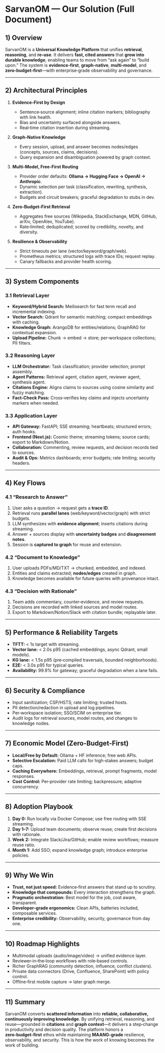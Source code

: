 # SarvanOM — Our Solution (Full Document)

## 1) Overview

SarvanOM is a **Universal Knowledge Platform** that unifies **retrieval**, **reasoning**, and **re‑use**. It delivers **fast, cited answers** that **grow into durable knowledge**, enabling teams to move from “ask again” to “build upon.” The system is **evidence‑first**, **graph‑native**, **multi‑model**, and **zero‑budget‑first**—with enterprise‑grade observability and governance.

---

## 2) Architectural Principles

1. **Evidence‑First by Design**
   - Sentence‑source alignment; inline citation markers; bibliography with link health.
   - Bias and uncertainty surfaced alongside answers.
   - Real‑time citation insertion during streaming.

2. **Graph‑Native Knowledge**
   - Every session, upload, and answer becomes nodes/edges (concepts, sources, claims, decisions).
   - Query expansion and disambiguation powered by graph context.

3. **Multi‑Model, Free‑First Routing**
   - Provider order defaults: **Ollama → Hugging Face → OpenAI → Anthropic**.
   - Dynamic selection per task (classification, rewriting, synthesis, extraction).
   - Budgets and circuit breakers; graceful degradation to stubs in dev.

4. **Zero‑Budget‑First Retrieval**
   - Aggregates free sources (Wikipedia, StackExchange, MDN, GitHub, arXiv, OpenAlex, YouTube).
   - Rate‑limited; deduplicated; scored by credibility, novelty, and diversity.

5. **Resilience & Observability**
   - Strict timeouts per lane (vector/keyword/graph/web).
   - Prometheus metrics; structured logs with trace IDs; request replay.
   - Canary fallbacks and provider health scoring.

---

## 3) System Components

### 3.1 Retrieval Layer
- **Keyword/Hybrid Search:** Meilisearch for fast term recall and incremental indexing.
- **Vector Search:** Qdrant for semantic matching; compact embeddings with caching.
- **Knowledge Graph:** ArangoDB for entities/relations; GraphRAG for contextual expansion.
- **Upload Pipeline:** Chunk → embed → store; per‑workspace collections; PII filters.

### 3.2 Reasoning Layer
- **LLM Orchestrator:** Task classification; provider selection; prompt assembly.
- **Agent Patterns:** Retrieval agent, citation agent, reviewer agent, synthesis agent.
- **Citations Engine:** Aligns claims to sources using cosine similarity and fuzzy matching.
- **Fact‑Check Pass:** Cross‑verifies key claims and injects uncertainty markers when needed.

### 3.3 Application Layer
- **API Gateway:** FastAPI; SSE streaming; heartbeats; structured errors; auth hooks.
- **Frontend (Next.js):** Cosmic theme; streaming tokens; source cards; export to Markdown/Notion.
- **Collaboration:** Commenting, review requests, and decision records tied to sources.
- **Audit & Ops:** Metrics dashboards; error budgets; rate limiting; security headers.

---

## 4) Key Flows

### 4.1 “Research to Answer”
1. User asks a question → request gets a **trace ID**.
2. Retrieval runs **parallel lanes** (web/keyword/vector/graph) with strict budgets.
3. LLM synthesizes with **evidence alignment**; inserts citations during streaming.
4. Answer + sources display with **uncertainty badges** and **disagreement notes**.
5. Session is **captured to graph** for reuse and extension.

### 4.2 “Document to Knowledge”
1. User uploads PDFs/MD/TXT → chunked, embedded, and indexed.
2. Entities and claims extracted; **nodes/edges** created in graph.
3. Knowledge becomes available for future queries with provenance intact.

### 4.3 “Decision with Rationale”
1. Team adds commentary, counter‑evidence, and review requests.
2. Decisions are recorded with linked sources and model routes.
3. Export to Markdown/Notion/Slack with citation bundle; replayable later.

---

## 5) Performance & Reliability Targets

- **TFTT:** < 1s target with streaming.
- **Vector lane:** < 2.0s p95 (cached embeddings, async Qdrant, small models).
- **KG lane:** < 1.5s p95 (pre‑compiled traversals, bounded neighborhoods).
- **E2E:** < 3.0s p95 for typical queries.
- **Availability:** 99.9% for gateway; graceful degradation when a lane fails.

---

## 6) Security & Compliance

- Input sanitization; CSP/HSTS; rate limiting; trusted hosts.
- PII detection/redaction in upload and log pipelines.
- Per‑workspace isolation; SSO/SCIM on enterprise tier.
- Audit logs for retrieval sources, model routes, and changes to knowledge nodes.

---

## 7) Economic Model (Zero‑Budget‑First)

- **Local/Free by Default:** Ollama + HF inference; free web APIs.
- **Selective Escalation:** Paid LLM calls for high‑stakes answers; budget caps.
- **Caching Everywhere:** Embeddings, retrieval, prompt fragments, model responses.
- **Cost Control:** Per‑provider rate limiting; backpressure; adaptive concurrency.

---

## 8) Adoption Playbook

1. **Day 0:** Run locally via Docker Compose; use free routing with SSE streaming.
2. **Day 1–7:** Upload team documents; observe reuse; create first decisions with rationale.
3. **Week 2:** Integrate Slack/Jira/GitHub; enable review workflows; measure reuse ratio.
4. **Month 1:** Add SSO; expand knowledge graph; introduce enterprise policies.

---

## 9) Why We Win

- **Trust, not just speed:** Evidence‑first answers that stand up to scrutiny.
- **Knowledge that compounds:** Every interaction strengthens the graph.
- **Pragmatic orchestration:** Best model for the job, cost aware, transparent.
- **Developer‑grade ergonomics:** Clean APIs, batteries included, composable services.
- **Enterprise credibility:** Observability, security, governance from day one.

---

## 10) Roadmap Highlights

- Multimodal uploads (audio/image/video) → unified evidence layer.
- Reviewer‑in‑the‑loop workflows with role‑based controls.
- Richer GraphRAG (community detection, influence, conflict clusters).
- Private data connectors (Drive, Confluence, SharePoint) with policy control.
- Offline‑first mobile capture → later graph merge.

---

## 11) Summary

SarvanOM converts **scattered information** into **reliable, collaborative, continuously improving knowledge**. By unifying retrieval, reasoning, and reuse—grounded in **citations** and **graph context**—it delivers a step‑change in productivity and decision quality. The platform honors a **zero‑budget‑first** ethos while maintaining **MAANG‑grade** resilience, observability, and security. This is how the work of knowing becomes the work of building.
